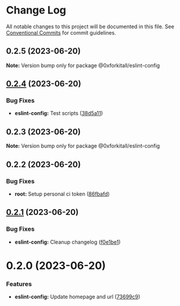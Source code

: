 # Change Log

All notable changes to this project will be documented in this file.
See [Conventional Commits](https://conventionalcommits.org) for commit guidelines.

## 0.2.5 (2023-06-20)

**Note:** Version bump only for package @0xforkitall/eslint-config





## [0.2.4](https://github.com/0xforkitall/dev-config/compare/@0xforkitall/eslint-config@0.2.3...@0xforkitall/eslint-config@0.2.4) (2023-06-20)


### Bug Fixes

* **eslint-config:** Test scripts ([38d5a11](https://github.com/0xforkitall/dev-config/commit/38d5a11fba2f885226d4b3b6f76a3e3f809dd1e0))





## 0.2.3 (2023-06-20)

**Note:** Version bump only for package @0xforkitall/eslint-config





## 0.2.2 (2023-06-20)


### Bug Fixes

* **root:** Setup personal ci token ([86fbafd](https://github.com/0xforkitall/dev-config/commit/86fbafde69b5c8b9f932702c11921fa834866e97))





## [0.2.1](https://github.com/0xforkitall/dev-config/compare/@0xforkitall/eslint-config@0.2.0...@0xforkitall/eslint-config@0.2.1) (2023-06-20)


### Bug Fixes

* **eslint-config:** Cleanup changelog ([f0e1be1](https://github.com/0xforkitall/dev-config/commit/f0e1be153f736a801b050e6b96aca283894027fd))





# 0.2.0 (2023-06-20)


### Features

* **eslint-config:** Update homepage and url ([73699c9](https://github.com/0xforkitall/dev-config/commit/73699c983005b659b862a502518def81f8412673))
